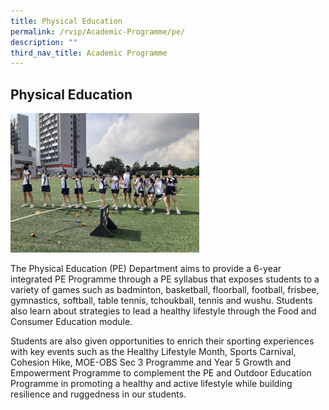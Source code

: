 ```yaml
---
title: Physical Education
permalink: /rvip/Academic-Programme/pe/
description: ""
third_nav_title: Academic Programme
---
```

## Physical Education

<img src="/images/PE.jpeg" style="width:60%">

The Physical Education (PE) Department aims to provide a 6-year integrated PE Programme through a PE syllabus that exposes students to a variety of games such as badminton, basketball, floorball, football, frisbee, gymnastics, softball, table tennis, tchoukball, tennis and wushu. Students also learn about strategies to lead a healthy lifestyle through the Food and Consumer Education module.  

Students are also given opportunities to enrich their sporting experiences with key events such as the Healthy Lifestyle Month, Sports Carnival, Cohesion Hike, MOE-OBS Sec 3 Programme and Year 5 Growth and Empowerment Programme to complement the PE and Outdoor Education Programme in promoting a healthy and active lifestyle while building resilience and ruggedness in our students.